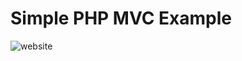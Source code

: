 # Simple PHP MVC Example
![website](https://user-images.githubusercontent.com/60559936/204506308-f0459202-6457-4914-bcfd-235a98b28d9d.png)
